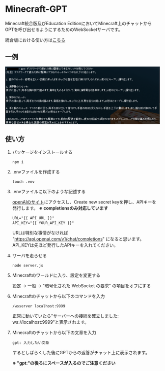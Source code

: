 # Minecraft-GPT
Minecraft統合版及びEducation EditionにおいてMinecraft上のチャットからGPTを呼び出せるようにするためのWebSocketサーバです。

統合版における使い方は[こちら](https://github.com/akahoshi1421/Minecraft-GPT/blob/main/README.md)

## 一例
![参考画像](img/example.png)

## 使い方
1. パッケージをインストールする
    ```shell
    npm i
    ```

2. .envファイルを作成する
    ```shell
    touch .env
    ```

3. .envファイルに以下のような記述する

    [openAIのサイト](https://platform.openai.com/account/api-keys)にアクセスし、Create new secret keyを押し、APIキーを発行します。
    **※ completionsのみ対応しています**
    ```.env
    URL="{{ API_URL }}"
    API_KEY="{{ YOUR_API_KEY }}"
    ```
    URLは特別な事情がなければ "https://api.openai.com/v1/chat/completions" になると思います。
    API_KEYは先ほど発行したAPIキーを入れてください。

4. サーバを走らせる
    ```shell
    node server.js
    ```

5. Minecraftのワールドに入り、設定を変更する

    設定 -> 一般 -> "暗号化された WebSocket の要求" の項目をオフにする

6. Minecraftのチャットから以下のコマンドを入力
    ```.mcfunction
    /wsserver localhost:9999
    ```
    正常に動いていたら"サーバーへの接続を確立しました: ws://localhost:9999"と表示されます。

7. Minecraftのチャットから以下の文章を入力
    ```
    gpt: 入力したい文章
    ```
    するとしばらくした後にGPTからの返答がチャット上に表示されます。

    **※ "gpt:"の後ろにスペースが入るのでご注意ください**